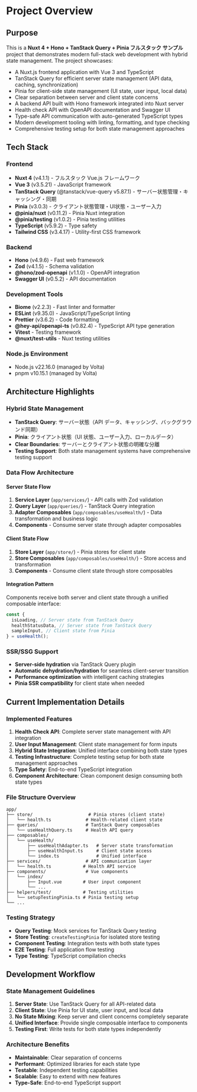 # Project Overview

## Purpose

This is a **Nuxt 4 + Hono + TanStack Query + Pinia フルスタック サンプル** project that demonstrates modern full-stack web development with hybrid state management. The project showcases:

- A Nuxt.js frontend application with Vue 3 and TypeScript
- TanStack Query for efficient server state management (API data, caching, synchronization)
- Pinia for client-side state management (UI state, user input, local data)
- Clear separation between server and client state concerns
- A backend API built with Hono framework integrated into Nuxt server
- Health check API with OpenAPI documentation and Swagger UI
- Type-safe API communication with auto-generated TypeScript types
- Modern development tooling with linting, formatting, and type checking
- Comprehensive testing setup for both state management approaches

## Tech Stack

### Frontend

- **Nuxt 4** (v4.1.1) - フルスタック Vue.js フレームワーク
- **Vue 3** (v3.5.21) - JavaScript framework
- **TanStack Query** (@tanstack/vue-query v5.87.1) - サーバー状態管理・キャッシング・同期
- **Pinia** (v3.0.3) - クライアント状態管理・UI状態・ユーザー入力
- **@pinia/nuxt** (v0.11.2) - Pinia Nuxt integration
- **@pinia/testing** (v1.0.2) - Pinia testing utilities
- **TypeScript** (v5.9.2) - Type safety
- **Tailwind CSS** (v3.4.17) - Utility-first CSS framework

### Backend

- **Hono** (v4.9.6) - Fast web framework
- **Zod** (v4.1.5) - Schema validation
- **@hono/zod-openapi** (v1.1.0) - OpenAPI integration
- **Swagger UI** (v0.5.2) - API documentation

### Development Tools

- **Biome** (v2.2.3) - Fast linter and formatter
- **ESLint** (v9.35.0) - JavaScript/TypeScript linting
- **Prettier** (v3.6.2) - Code formatting
- **@hey-api/openapi-ts** (v0.82.4) - TypeScript API type generation
- **Vitest** - Testing framework
- **@nuxt/test-utils** - Nuxt testing utilities

### Node.js Environment

- Node.js v22.16.0 (managed by Volta)
- pnpm v10.15.1 (managed by Volta)

## Architecture Highlights

### Hybrid State Management

- **TanStack Query**: サーバー状態（API データ、キャッシング、バックグラウンド同期）
- **Pinia**: クライアント状態（UI 状態、ユーザー入力、ローカルデータ）
- **Clear Boundaries**: サーバーとクライアント状態の明確な分離
- **Testing Support**: Both state management systems have comprehensive testing support

### Data Flow Architecture

#### Server State Flow

1. **Service Layer** (`app/services/`) - API calls with Zod validation
2. **Query Layer** (`app/queries/`) - TanStack Query integration
3. **Adapter Composables** (`app/composables/useHealth/`) - Data transformation and business logic
4. **Components** - Consume server state through adapter composables

#### Client State Flow

1. **Store Layer** (`app/store/`) - Pinia stores for client state
2. **Store Composables** (`app/composables/useHealth/`) - Store access and transformation
3. **Components** - Consume client state through store composables

#### Integration Pattern

Components receive both server and client state through a unified composable interface:

```typescript
const {
  isLoading, // Server state from TanStack Query
  healthStatusData, // Server state from TanStack Query
  sampleInput, // Client state from Pinia
} = useHealth();
```

### SSR/SSG Support

- **Server-side hydration** via TanStack Query plugin
- **Automatic dehydration/hydration** for seamless client-server transition
- **Performance optimization** with intelligent caching strategies
- **Pinia SSR compatibility** for client state when needed

## Current Implementation Details

### Implemented Features

1. **Health Check API**: Complete server state management with API integration
2. **User Input Management**: Client state management for form inputs
3. **Hybrid State Integration**: Unified interface combining both state types
4. **Testing Infrastructure**: Complete testing setup for both state management approaches
5. **Type Safety**: End-to-end TypeScript integration
6. **Component Architecture**: Clean component design consuming both state types

### File Structure Overview

```
app/
├── store/                     # Pinia stores (client state)
│   └── health.ts             # Health-related client state
├── queries/                  # TanStack Query composables
│   └── useHealthQuery.ts     # Health API query
├── composables/
│   └── useHealth/
│       ├── useHealthAdapter.ts   # Server state transformation
│       ├── useHealthInput.ts     # Client state access
│       └── index.ts              # Unified interface
├── services/                 # API communication layer
│   └── health.ts            # Health API service
├── components/               # Vue components
│   └── index/
│       ├── Input.vue        # User input component
│       └── ...
├── helpers/test/            # Testing utilities
│   └── setupTestingPinia.ts # Pinia testing setup
└── ...
```

### Testing Strategy

- **Query Testing**: Mock services for TanStack Query testing
- **Store Testing**: `createTestingPinia` for isolated store testing
- **Component Testing**: Integration tests with both state types
- **E2E Testing**: Full application flow testing
- **Type Testing**: TypeScript compilation checks

## Development Workflow

### State Management Guidelines

1. **Server State**: Use TanStack Query for all API-related data
2. **Client State**: Use Pinia for UI state, user input, and local data
3. **No State Mixing**: Keep server and client concerns completely separate
4. **Unified Interface**: Provide single composable interface to components
5. **Testing First**: Write tests for both state types independently

### Architecture Benefits

- **Maintainable**: Clear separation of concerns
- **Performant**: Optimized libraries for each state type
- **Testable**: Independent testing capabilities
- **Scalable**: Easy to extend with new features
- **Type-Safe**: End-to-end TypeScript support
